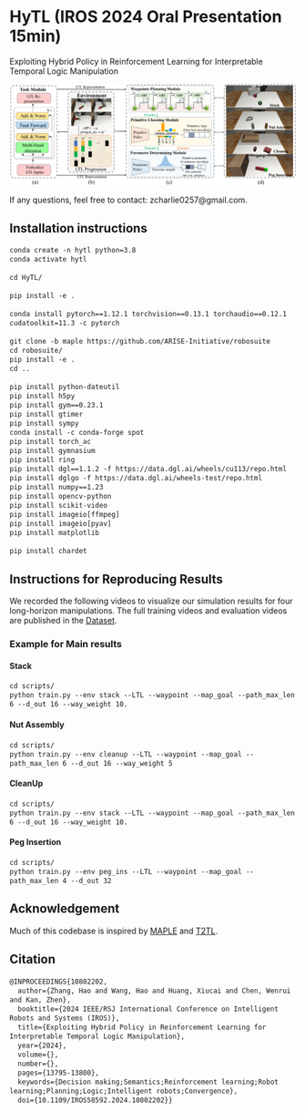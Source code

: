 # HyTL (IROS 2024 Oral Presentation 15min)
Exploiting Hybrid Policy in Reinforcement Learning for Interpretable Temporal Logic Manipulation
<p align="center">
    <img width="1000" src="doc/framework.png">
</p>
If any questions, feel free to contact: zcharlie0257@gmail.com.

## Installation instructions
```
conda create -n hytl python=3.8
conda activate hytl

cd HyTL/

pip install -e .

conda install pytorch==1.12.1 torchvision==0.13.1 torchaudio==0.12.1 cudatoolkit=11.3 -c pytorch

git clone -b maple https://github.com/ARISE-Initiative/robosuite
cd robosuite/
pip install -e .
cd ..

pip install python-dateutil
pip install h5py
pip install gym==0.23.1
pip install gtimer
pip install sympy
conda install -c conda-forge spot
pip install torch_ac
pip install gymnasium
pip install ring
pip install dgl==1.1.2 -f https://data.dgl.ai/wheels/cu113/repo.html
pip install dglgo -f https://data.dgl.ai/wheels-test/repo.html
pip install numpy==1.23
pip install opencv-python
pip install scikit-video
pip install imageio[ffmpeg]
pip install imageio[pyav]
pip install matplotlib

pip install chardet
```

## Instructions for Reproducing Results
We recorded the following videos to visualize our simulation results for four long-horizon manipulations. The full training videos and evaluation videos are published in the [Dataset](https://drive.google.com/drive/folders/1IOUluLwOmxUgCeLtei34lt4dejfYuNeK).

### Example for Main results
#### Stack
```
cd scripts/
python train.py --env stack --LTL --waypoint --map_goal --path_max_len 6 --d_out 16 --way_weight 10.
```
#### Nut Assembly
```
cd scripts/
python train.py --env cleanup --LTL --waypoint --map_goal --path_max_len 6 --d_out 16 --way_weight 5
```
#### CleanUp
```
cd scripts/
python train.py --env stack --LTL --waypoint --map_goal --path_max_len 6 --d_out 16 --way_weight 10.
```
#### Peg Insertion
```
cd scripts/
python train.py --env peg_ins --LTL --waypoint --map_goal --path_max_len 4 --d_out 32
```
## Acknowledgement
Much of this codebase is inspired by [MAPLE](https://github.com/UT-Austin-RPL/maple) and [T2TL](https://github.com/Charlie0257/T2TL).

## Citation

```
@INPROCEEDINGS{10802202,
  author={Zhang, Hao and Wang, Hao and Huang, Xiucai and Chen, Wenrui and Kan, Zhen},
  booktitle={2024 IEEE/RSJ International Conference on Intelligent Robots and Systems (IROS)}, 
  title={Exploiting Hybrid Policy in Reinforcement Learning for Interpretable Temporal Logic Manipulation}, 
  year={2024},
  volume={},
  number={},
  pages={13795-13800},
  keywords={Decision making;Semantics;Reinforcement learning;Robot learning;Planning;Logic;Intelligent robots;Convergence},
  doi={10.1109/IROS58592.2024.10802202}}
```
